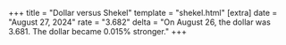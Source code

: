 +++
title = "Dollar versus Shekel"
template = "shekel.html"
[extra]
date = "August 27, 2024"
rate = "3.682"
delta = "On August 26, the dollar was 3.681. The dollar became 0.015% stronger."
+++
